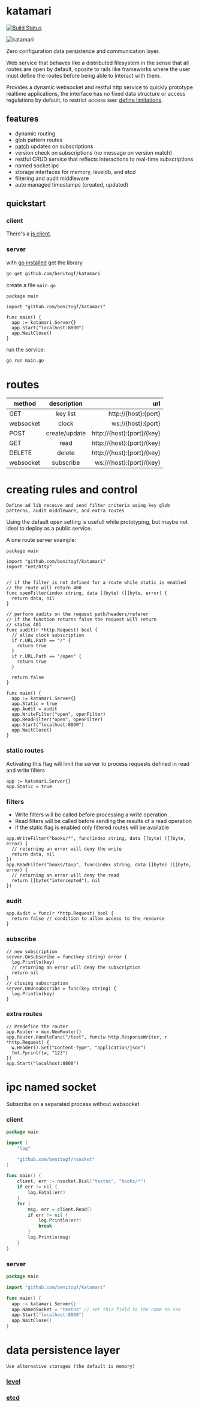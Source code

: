 # katamari

[![Build Status][build-image]][build-url]

[build-url]: https://travis-ci.com/benitogf/katamari
[build-image]: https://api.travis-ci.com/benitogf/katamari.svg?branch=master&style=flat-square

![katamari](katamari.jpg)

Zero configuration data persistence and communication layer.

Web service that behaves like a distributed filesystem in the sense that all routes are open by default, oposite to rails like frameworks where the user must define the routes before being able to interact with them.

Provides a dynamic websocket and restful http service to quickly prototype realtime applications, the interface has no fixed data structure or access regulations by default, to restrict access see: [define limitations](https://github.com/benitogf/katamari#creating-rules-and-control).

## features

- dynamic routing
- glob pattern routes
- [patch](http://jsonpatch.com) updates on subscriptions
- version check on subscriptions (no message on version match)
- restful CRUD service that reflects interactions to real-time subscriptions
- named socket ipc
- storage interfaces for memory, leveldb, and etcd
- filtering and audit middleware
- auto managed timestamps (created, updated)

## quickstart

### client

There's a [js client](https://www.npmjs.com/package/katamari-client).

### server

with [go installed](https://golang.org/doc/install) get the library

```bash
go get github.com/benitogf/katamari
```

create a file `main.go`
```golang
package main

import "github.com/benitogf/katamari"

func main() {
  app := katamari.Server{}
  app.Start("localhost:8800")
  app.WaitClose()
}
```

run the service:
```bash
go run main.go
```

# routes

| method | description | url    |
| ------------- |:-------------:| -----:|
| GET | key list | http://{host}:{port} |
| websocket| clock | ws://{host}:{port} |
| POST | create/update | http://{host}:{port}/{key} |
| GET | read | http://{host}:{port}/{key} |
| DELETE | delete | http://{host}:{port}/{key} |
| websocket| subscribe | ws://{host}:{port}/{key} |

# creating rules and control

    Define ad lib receive and send filter criteria using key glob patterns, audit middleware, and extra routes

Using the default open setting is usefull while prototyping, but maybe not ideal to deploy as a public service.

A one route server example:

```golang
package main

import "github.com/benitogf/katamari"
import "net/http"


// if the filter is not defined for a route while static is enabled
// the route will return 400
func openFilter(index string, data []byte) ([]byte, error) {
  return data, nil
}

// perform audits on the request path/headers/referer
// if the function returns false the request will return
// status 401
func audit(r *http.Request) bool {
  // allow clock subscription
  if r.URL.Path == "/" {
    return true
  }
  if r.URL.Path == "/open" {
    return true
  }

  return false
}

func main() {
  app := katamari.Server{}
  app.Static = true
  app.Audit = audit
  app.WriteFilter("open", openFilter)
  app.ReadFilter("open", openFilter)
  app.Start("localhost:8800")
  app.WaitClose()
}
```

### static routes

Activating this flag will limit the server to process requests defined in read and write filters

```golang
app := katamari.Server{}
app.Static = true
```


### filters

- Write filters will be called before processing a write operation
- Read filters will be called before sending the results of a read operation
- if the static flag is enabled only filtered routes will be available

```golang
app.WriteFilter("books/*", func(index string, data []byte) ([]byte, error) {
  // returning an error will deny the write
  return data, nil
})
app.ReadFilter("books/taup", func(index string, data []byte) ([]byte, error) {
  // returning an error will deny the read
  return []byte("intercepted"), nil
})
```

### audit

```golang
app.Audit = func(r *http.Request) bool {
  return false // condition to allow access to the resource
}
```

### subscribe

```golang
// new subscription
server.OnSubscribe = func(key string) error {
  log.Println(key)
  // returning an error will deny the subscription
  return nil
}
// closing subscription
server.OnUnsubscribe = func(key string) {
  log.Println(key)
}
```

### extra routes

```golang
// Predefine the router
app.Router = mux.NewRouter()
app.Router.HandleFunc("/test", func(w http.ResponseWriter, r *http.Request) {
  w.Header().Set("Content-Type", "application/json")
  fmt.Fprintf(w, "123")
})
app.Start("localhost:8800")
```

# ipc named socket

Subscribe on a separated process without websocket

### client

```go
package main

import (
	"log"

	"github.com/benitogf/nsocket"
)

func main() {
	client, err := nsocket.Dial("testns", "books/*")
	if err != nil {
		log.Fatal(err)
	}
	for {
		msg, err = client.Read()
		if err != nil {
			log.Println(err)
			break
		}
		log.Println(msg)
	}
}
```

### server

```go
package main

import "github.com/benitogf/katamari"

func main() {
  app := katamari.Server{}
  app.NamedSocket = "testns" // set this field to the name to use
  app.Start("localhost:8800")
  app.WaitClose()
}
```

# data persistence layer

    Use alternative storages (the default is memory)

### [level](https://github.com/benitogf/katamari-level)
### [etcd](https://github.com/benitogf/katamari-etcd)


